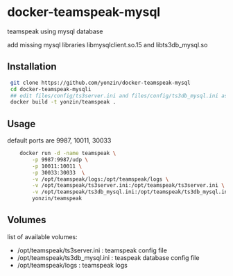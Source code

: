 # docker-teamspeak-mysql
teamspeak using mysql database

add missing mysql libraries libmysqlclient.so.15 and libts3db_mysql.so

## Installation
   ```bash
    git clone https://github.com/yonzin/docker-teamspeak-mysql
    cd docker-teamspeak-mysqli
    ## edit files/config/ts3server.ini and files/config/ts3db_mysql.ini as needed
    docker build -t yonzin/teamspeak .
```

## Usage
default ports are 9987, 10011, 30033
```bash
    docker run -d -name teamspeak \
        -p 9987:9987/udp \
        -p 10011:10011 \
        -p 30033:30033  \
        -v /opt/teamspeak/logs:/opt/teamspeak/logs \
        -v /opt/teamspeak/ts3server.ini:/opt/teamspeak/ts3server.ini \
        -v /opt/teamspeak/ts3db_mysql.ini:/opt/teamspeak/ts3db_mysql.ini \
        yonzin/teamspeak
```
## Volumes
list of available volumes:
* /opt/teamspeak/ts3server.ini : teamspeak config file
* /opt/teamspeak/ts3db_mysql.ini : teaspeak database config file
* /opt/teamspeak/logs : teamspeak logs

